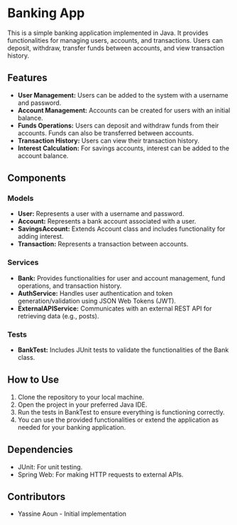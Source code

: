 # Banking App

This is a simple banking application implemented in Java. It provides functionalities for managing users, accounts, and transactions. Users can deposit, withdraw, transfer funds between accounts, and view transaction history.

## Features
- **User Management:** Users can be added to the system with a username and password.
- **Account Management:** Accounts can be created for users with an initial balance.
- **Funds Operations:** Users can deposit and withdraw funds from their accounts. Funds can also be transferred between accounts.
- **Transaction History:** Users can view their transaction history.
- **Interest Calculation:** For savings accounts, interest can be added to the account balance.

## Components

### Models
- **User:** Represents a user with a username and password.
- **Account:** Represents a bank account associated with a user.
- **SavingsAccount:** Extends Account class and includes functionality for adding interest.
- **Transaction:** Represents a transaction between accounts.

### Services
- **Bank:** Provides functionalities for user and account management, fund operations, and transaction history.
- **AuthService:** Handles user authentication and token generation/validation using JSON Web Tokens (JWT).
- **ExternalAPIService:** Communicates with an external REST API for retrieving data (e.g., posts).

### Tests
- **BankTest:** Includes JUnit tests to validate the functionalities of the Bank class.

## How to Use
1. Clone the repository to your local machine.
2. Open the project in your preferred Java IDE.
3. Run the tests in BankTest to ensure everything is functioning correctly.
4. You can use the provided functionalities or extend the application as needed for your banking application.

## Dependencies
- JUnit: For unit testing.
- Spring Web: For making HTTP requests to external APIs.

## Contributors
- Yassine Aoun - Initial implementation
